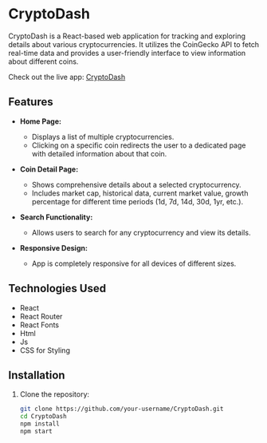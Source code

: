 # CryptoDash

CryptoDash is a React-based web application for tracking and exploring details about various cryptocurrencies. It utilizes the CoinGecko API to fetch real-time data and provides a user-friendly interface to view information about different coins.

Check out the live app: [CryptoDash](https://crypto-dash-parveen.netlify.app/)

## Features

- **Home Page:**
  - Displays a list of multiple cryptocurrencies.
  - Clicking on a specific coin redirects the user to a dedicated page with detailed information about that coin.

- **Coin Detail Page:**
  - Shows comprehensive details about a selected cryptocurrency.
  - Includes market cap, historical data, current market value, growth percentage for different time periods (1d, 7d, 14d, 30d, 1yr, etc.).

- **Search Functionality:**
  - Allows users to search for any cryptocurrency and view its details.
 
- **Responsive Design:**
  - App is completely responsive for all devices of different sizes.

## Technologies Used

- React
- React Router
- React Fonts
- Html
- Js
- CSS for Styling

## Installation

1. Clone the repository:

   ```bash
   git clone https://github.com/your-username/CryptoDash.git
   cd CryptoDash
   npm install
   npm start


